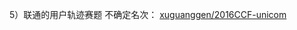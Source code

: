 5）联通的用户轨迹赛题
不确定名次：
[xuguanggen/2016CCF-unicom](http://link.zhihu.com/?target=https%3A//github.com/xuguanggen/2016CCF-unicom)
